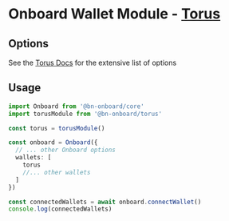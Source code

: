 # Onboard Wallet Module - [Torus](https://docs.tor.us/wallet/api-reference/class)

## Options

See the [Torus Docs](https://docs.tor.us/wallet/api-reference/class) for the extensive list of options

## Usage

```typescript
import Onboard from '@bn-onboard/core'
import torusModule from '@bn-onboard/torus'

const torus = torusModule()

const onboard = Onboard({
  // ... other Onboard options
  wallets: [
    torus
    //... other wallets
  ]
})

const connectedWallets = await onboard.connectWallet()
console.log(connectedWallets)
```

